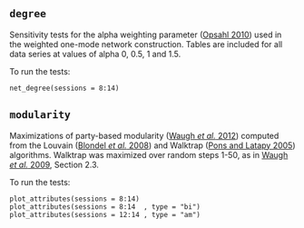 ## `degree`

Sensitivity tests for the alpha weighting parameter ([Opsahl 2010](http://toreopsahl.com/2010/04/21/article-node-centrality-in-weighted-networks-generalizing-degree-and-shortest-paths/)) used in the weighted one-mode network construction. Tables are included for all data series at values of alpha 0, 0.5, 1 and 1.5.

To run the tests:

```{S}
net_degree(sessions = 8:14)
```

## `modularity`

Maximizations of party-based modularity ([Waugh _et al._ 2012](http://papers.ssrn.com/sol3/papers.cfm?abstract_id=1437055)) computed from the Louvain ([Blondel _et al._ 2008](http://arxiv.org/abs/0803.0476)) and Walktrap ([Pons and Latapy 2005](http://arxiv.org/abs/physics/0512106)) algorithms. Walktrap was maximized over random steps 1-50, as in [Waugh _et al._ 2009](http://arxiv.org/abs/0907.3509), Section 2.3.

To run the tests:

```{S}
plot_attributes(sessions = 8:14)
plot_attributes(sessions = 8:14  , type = "bi")
plot_attributes(sessions = 12:14 , type = "am")
```
